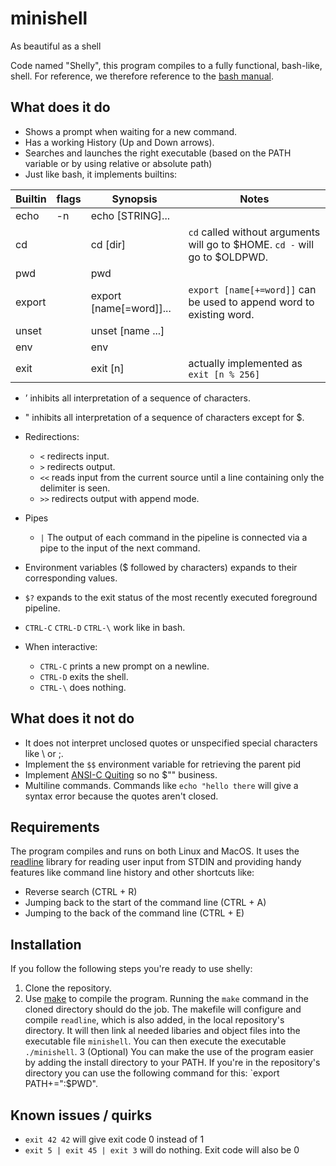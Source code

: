 # minishell
As beautiful as a shell

Code named "Shelly", this program compiles to a fully functional, bash-like, shell.
For reference, we therefore reference to the [bash manual](https://www.gnu.org/savannah-checkouts/gnu/bash/manual/bash.html).

## What does it do

* Shows a prompt when waiting for a new command.
* Has a working History (Up and Down arrows).
* Searches and launches the right executable (based on the PATH variable or by using relative or absolute path)
* Just like bash, it implements builtins:

| Builtin | flags | Synopsis                | Notes                                                                      |
|---------|-------|-------------------------|----------------------------------------------------------------------------|
| echo    | -n    | echo [STRING]...        |                                                                            |
| cd      |       | cd [dir]                | `cd` called without arguments will go to $HOME. `cd -` will go to $OLDPWD. |
| pwd     |       | pwd                     |                                                                            |
| export  |       | export [name[=word]]... | `export [name[+=word]]` can be used to append word to existing word.       |
| unset   |       | unset [name ...]        |                                                                            |
| env     |       | env                     |                                                                            |
| exit    |       | exit [n]                | actually implemented as `exit [n % 256]`                                   |

* ’ inhibits all interpretation of a sequence of characters.
* " inhibits all interpretation of a sequence of characters except for $.

* Redirections:
  * `<` redirects input.
  * `>` redirects output.
  * `<<` reads input from the current source until a line containing only the delimiter is seen.
  * `>>` redirects output with append mode.

* Pipes
  * `|` The output of each command in the pipeline is connected via a pipe to the input of the next command.

* Environment variables ($ followed by characters) expands to their corresponding values.
* `$?` expands to the exit status of the most recently executed foreground pipeline.
* `CTRL-C` `CTRL-D` `CTRL-\` work like in bash.
* When interactive:
   * `CTRL-C` prints a new prompt on a newline.
   * `CTRL-D` exits the shell.
   * `CTRL-\` does nothing.

## What does it not do
* It does not interpret unclosed quotes or unspecified special characters like \ or ;.
* Implement the `$$` environment variable for retrieving the parent pid
* Implement [ANSI-C Quiting](https://www.gnu.org/software/bash/manual/html_node/ANSI_002dC-Quoting.html) so no $"" business.
* Multiline commands. Commands like `echo "hello there` will give a syntax error because the quotes aren't closed.

## Requirements
The program compiles and runs on both Linux and MacOS. It uses the [readline](https://tiswww.case.edu/php/chet/readline/rltop.html)
library for reading user input from STDIN and providing handy features like command line history and other shortcuts like:
* Reverse search (CTRL + R)
* Jumping back to the start of the command line (CTRL + A)
* Jumping to the back of the command line (CTRL + E)

## Installation
If you follow the following steps you're ready to use shelly:
1. Clone the repository.
2. Use [make](https://www.gnu.org/software/make/) to compile the program. Running the `make` command in the cloned directory should do the job.
The makefile will configure and compile `readline`, which is also added, in the local repository's directory. It will then link al needed libaries
and object files into the executable file `minishell`. You can then execute the executable `./minishell`.
3 (Optional) You can make the use of the program easier by adding the install directory to your PATH. If you're in the repository's directory you
can use the following command for this: `export PATH+=":$PWD".

## Known issues / quirks
* `exit 42 42` will give exit code 0 instead of 1
* `exit 5 | exit 45 | exit 3` will do nothing. Exit code will also be 0

